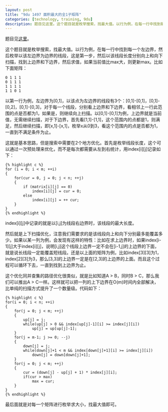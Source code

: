 ```yaml
---
layout: post
title: "9du 1497 面积最大的全1子矩阵"
categories: [technology, training, 9du]
description: 题目见这里。这个题目就是枚举搜索，找最大值。以行为例，在每一行中找到每一个左边界，然后枚举以该左边界为边界的线段，这是第一步，然后以该线段长度分别向上和向下扫描，找到上边界和下边界，然后求值，如果当前值比max大，则更新max。比如下面矩阵
---
```


题目见[这里][problem]。

这个题目就是枚举搜索，找最大值。以行为例，在每一行中找到每一个左边界，然后枚举以该左边界为边界的线段，这是第一步，然后以该线段长度分别向上和向下扫描，找到上边界和下边界，然后求值，如果当前值比max大，则更新max。比如下面矩阵：

	0 1 1 1
	0 1 1 1
	1 1 1 1
	1 1 0 1

以第一行为例，左边界为[0,1]，以该点为左边界的线段有3个：[0,1]-[0,1]，[0,1]-[0,2]，[0,1]-[0,3]，对于每一个线段，分别看上边界和下边界，看相邻上一行此范围的点是否都为1，如果是，则继续向上扫描。以[0,1]-[0,1]为例，上边界就是当前值，无需继续扫描，对于下边界，首先看[1,1]-[1,1]，这个范围内的点都是1，则满足，然后继续扫描，即[x,1]-[x,1]，枚举x从0到3，看这个范围内的点是否都为1，一直到不满足条件为止。

这就是基本思路，但是搜索中需要在2个地方优化。首先是枚举线段长度，这个可以通过一次预处理来优化，而不是每次都需要从左到右统计，用index[i][j]记录如下：

	{% highlight c %}
	for (i = 0; i < m; ++i)
	{
		for(cur = 0, j = 0; j < n; ++j)
		{
			if (matrix[i][j] == 0)
				index[i][j] = cur = 0;
			else
				index[i][j] = ++ cur;
		}
	}
	{% endhighlight %}

index[i][j]中记录的就是以[i,j]为线段右边界时，该线段的最大长度。

然后就是上下扫描优化，注意我们需要求的是该线段向上和向下分别最多能覆盖多少。如果以某一列为例，会发现有这样的特性：比如在求上边界时，如果index[i-1][j]大于index[i][j]，说明[i,j]这个线段上边界一定不会在[i-1,j]的上边界的下面，就是说长线段一定能覆盖短线段。还是以上面的矩阵为例，比如index[3][3]为1，index[2][3]为3，那么[3,3]的上边界一定是在[2,3]的上边界的上面。而且这个过程可以循环下去，一直到找到上边界为止。

这个优化同并查集的路径优化很类似，就是比如知道A > B，同时B > C，那么我们可以推出A > C一样。这样就可以把一列的上下边界在O(m)时间内全部解决，比单纯的扫描方式提升了一个数量级。代码如下：

	{% highlight c %}
	for(i = 0; i < n; ++i)
	{
		for(j = 0; j < m; ++j)
		{
			up[j] = j;
			while(up[j] > 0 && index[up[j]-1][i] >= index[j][i])
				up[j] = up[up[j]-1];
		}
		for(j = m-1; j >= 0; --j)
		{
			down[j] = j;
			while(down[j]+1 < m && index[down[j]+1][i] >= index[j][i])
				down[j] = down[down[j]+1];
		}
		for(j = 0; j < m; ++j)
		{
			cur = (down[j] - up[j] + 1) * index[j][i];
			if(cur > max)
				max = cur;
		}
	}
	{% endhighlight %}
	
最后面就是对每一个矩阵进行枚举求大小，找最大值即可。


[problem]:http://ac.jobdu.com/problem.php?pid=1497